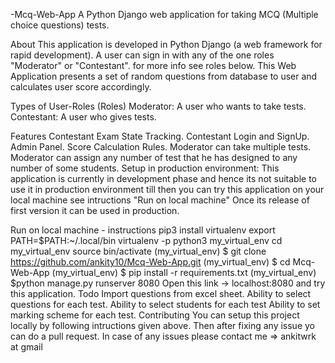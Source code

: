 -Mcq-Web-App
A Python Django web application for taking MCQ (Multiple choice questions) tests.

About
This application is developed in Python Django (a web framework for rapid development). A user can sign in with any of the one roles "Moderator" or "Contestant". for more info see roles below. This Web Application presents a set of random questions from database to user and calculates user score accordingly.

Types of User-Roles (Roles)
Moderator: A user who wants to take tests. Contestant: A user who gives tests.

Features
Contestant Exam State Tracking.
Contestant Login and SignUp.
Admin Panel.
Score Calculation Rules.
Moderator can take multiple tests.
Moderator can assign any number of test that he has designed to any number of some students.
Setup in production environment:
This application is currently in development phase and hence its not suitable to use it in production environment till then you can try this application on your local machine see intructions "Run on local machine" Once its release of first version it can be used in production.

Run on local machine - instructions
pip3 install virtualenv
export PATH=$PATH:~/.local/bin
virtualenv -p python3 my_virtual_env
cd my_virtual_env
source bin/activate
(my_virtual_env) $ git clone https://github.com/ankity10/Mcq-Web-App.git
(my_virtual_env) $ cd Mcq-Web-App
(my_virtual_env) $ pip install -r requirements.txt
(my_virtual_env) $python manage.py runserver 8080
Open this link -> localhost:8080 and try this application.
Todo
Import questions from excel sheet.
Ability to select questions for each test.
Ability to select students for each test
Ability to set marking scheme for each test.
Contributing
You can setup this project locally by following intructions given above.
Then after fixing any issue yo can do a pull request.
In case of any issues please contact me => ankitwrk at gmail
